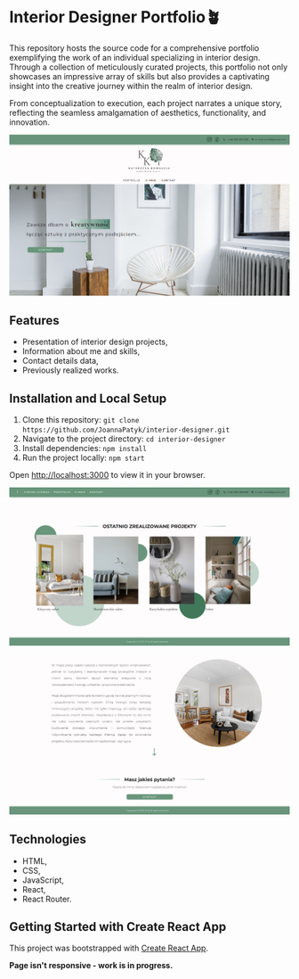 # Interior Designer Portfolio🪴

This repository hosts the source code for a comprehensive portfolio exemplifying the work of an individual specializing in interior design. Through a collection of meticulously curated projects, this portfolio not only showcases an impressive array of skills but also provides a captivating insight into the creative journey within the realm of interior design.

From conceptualization to execution, each project narrates a unique story, reflecting the seamless amalgamation of aesthetics, functionality, and innovation.

![Project Preview](src/assets/img/screen-1.png)

## Features

-   Presentation of interior design projects,
-   Information about me and skills,
-   Contact details data,
-   Previously realized works.

## Installation and Local Setup

1. Clone this repository: `git clone https://github.com/JoannaPatyk/interior-designer.git`
2. Navigate to the project directory: `cd interior-designer`
3. Install dependencies: `npm install`
4. Run the project locally: `npm start`

Open [http://localhost:3000](http://localhost:3000) to view it in your browser.

![Project Preview](src/assets/img/screen-2.png)

![Project Preview](src/assets/img/screen-3.png)

## Technologies

-   HTML,
-   CSS,
-   JavaScript,
-   React,
-   React Router.

## Getting Started with Create React App

This project was bootstrapped with [Create React App](https://github.com/facebook/create-react-app).

**Page isn't responsive - work is in progress.**

